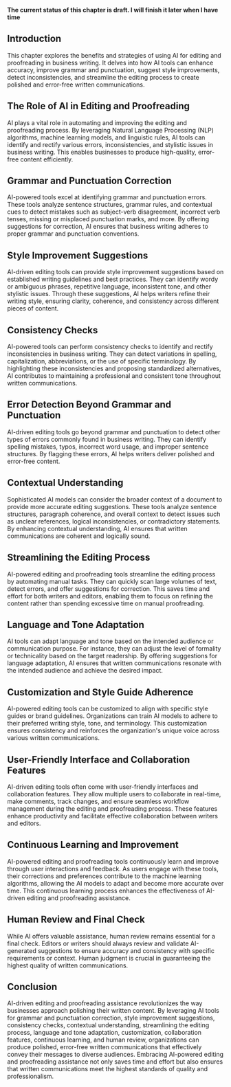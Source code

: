 **The current status of this chapter is draft. I will finish it later when I have time**

Introduction
------------

This chapter explores the benefits and strategies of using AI for editing and proofreading in business writing. It delves into how AI tools can enhance accuracy, improve grammar and punctuation, suggest style improvements, detect inconsistencies, and streamline the editing process to create polished and error-free written communications.

The Role of AI in Editing and Proofreading
------------------------------------------

AI plays a vital role in automating and improving the editing and proofreading process. By leveraging Natural Language Processing (NLP) algorithms, machine learning models, and linguistic rules, AI tools can identify and rectify various errors, inconsistencies, and stylistic issues in business writing. This enables businesses to produce high-quality, error-free content efficiently.

Grammar and Punctuation Correction
----------------------------------

AI-powered tools excel at identifying grammar and punctuation errors. These tools analyze sentence structures, grammar rules, and contextual cues to detect mistakes such as subject-verb disagreement, incorrect verb tenses, missing or misplaced punctuation marks, and more. By offering suggestions for correction, AI ensures that business writing adheres to proper grammar and punctuation conventions.

Style Improvement Suggestions
-----------------------------

AI-driven editing tools can provide style improvement suggestions based on established writing guidelines and best practices. They can identify wordy or ambiguous phrases, repetitive language, inconsistent tone, and other stylistic issues. Through these suggestions, AI helps writers refine their writing style, ensuring clarity, coherence, and consistency across different pieces of content.

Consistency Checks
------------------

AI-powered tools can perform consistency checks to identify and rectify inconsistencies in business writing. They can detect variations in spelling, capitalization, abbreviations, or the use of specific terminology. By highlighting these inconsistencies and proposing standardized alternatives, AI contributes to maintaining a professional and consistent tone throughout written communications.

Error Detection Beyond Grammar and Punctuation
----------------------------------------------

AI-driven editing tools go beyond grammar and punctuation to detect other types of errors commonly found in business writing. They can identify spelling mistakes, typos, incorrect word usage, and improper sentence structures. By flagging these errors, AI helps writers deliver polished and error-free content.

Contextual Understanding
------------------------

Sophisticated AI models can consider the broader context of a document to provide more accurate editing suggestions. These tools analyze sentence structures, paragraph coherence, and overall context to detect issues such as unclear references, logical inconsistencies, or contradictory statements. By enhancing contextual understanding, AI ensures that written communications are coherent and logically sound.

Streamlining the Editing Process
--------------------------------

AI-powered editing and proofreading tools streamline the editing process by automating manual tasks. They can quickly scan large volumes of text, detect errors, and offer suggestions for correction. This saves time and effort for both writers and editors, enabling them to focus on refining the content rather than spending excessive time on manual proofreading.

Language and Tone Adaptation
----------------------------

AI tools can adapt language and tone based on the intended audience or communication purpose. For instance, they can adjust the level of formality or technicality based on the target readership. By offering suggestions for language adaptation, AI ensures that written communications resonate with the intended audience and achieve the desired impact.

Customization and Style Guide Adherence
---------------------------------------

AI-powered editing tools can be customized to align with specific style guides or brand guidelines. Organizations can train AI models to adhere to their preferred writing style, tone, and terminology. This customization ensures consistency and reinforces the organization's unique voice across various written communications.

User-Friendly Interface and Collaboration Features
--------------------------------------------------

AI-driven editing tools often come with user-friendly interfaces and collaboration features. They allow multiple users to collaborate in real-time, make comments, track changes, and ensure seamless workflow management during the editing and proofreading process. These features enhance productivity and facilitate effective collaboration between writers and editors.

Continuous Learning and Improvement
-----------------------------------

AI-powered editing and proofreading tools continuously learn and improve through user interactions and feedback. As users engage with these tools, their corrections and preferences contribute to the machine learning algorithms, allowing the AI models to adapt and become more accurate over time. This continuous learning process enhances the effectiveness of AI-driven editing and proofreading assistance.

Human Review and Final Check
----------------------------

While AI offers valuable assistance, human review remains essential for a final check. Editors or writers should always review and validate AI-generated suggestions to ensure accuracy and consistency with specific requirements or context. Human judgment is crucial in guaranteeing the highest quality of written communications.

Conclusion
----------

AI-driven editing and proofreading assistance revolutionizes the way businesses approach polishing their written content. By leveraging AI tools for grammar and punctuation correction, style improvement suggestions, consistency checks, contextual understanding, streamlining the editing process, language and tone adaptation, customization, collaboration features, continuous learning, and human review, organizations can produce polished, error-free written communications that effectively convey their messages to diverse audiences. Embracing AI-powered editing and proofreading assistance not only saves time and effort but also ensures that written communications meet the highest standards of quality and professionalism.
